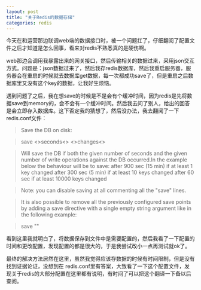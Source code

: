 ```yaml
---
layout: post
title: "关于Redis的数据存储"
categories: redis
---
```



今天在和运营那边联调web端的数据接口时，被一个问题扛了，仔细翻阅了配置文件之后才知道是怎么回事，看来对redis不熟悉真的是硬伤啊。

web那边会调用我暴露出来的网关接口，然后传输相关的数据过来，采用json交互方式。问题是：json数据过来了，然后我存redis数据库，然后我重启服务器，服务器会在重启的时候就去数据库get数据，每一次都成功save了，但是重启之后数据库里又没有这个key的数据，让我好生烦恼。

遇到问题了之后，我在想save的时候是不是会有个缓冲时间，因为redis是先将数据save到memory的，会不会有一个缓冲时间。然后我去问了别人，给出的回答是会立即存入数据库。这下否定我的猜想了，然后没办法，我去翻阅了一下redis.conf文件：

> Save the DB on disk:

> save <>seconds<> <>changes<>

> Will save the DB if both the given number of seconds and the given number of write operations against the DB occurred.In the example below the behaviour will be to save:
after 900 sec (15 min) if at least 1 key changed
after 300 sec (5 min) if at least 10 keys changed
after 60 sec if at least 10000 keys changed

> Note: you can disable saving at all commenting all the "save" lines.

> It is also possible to remove all the previously configured save
points by adding a save directive with a single empty string argument
like in the following example:

> save ""

看到这里我就明白了，将数据保存到文件中是需要配置的，然后我看了一下配置的时间和更改配置，发现配置的都是很大的，于是我尝试改小一点再测试就ok了。

最终的解决方法居然在这里，虽然我觉得应该存数据的时候有时间限制，但是没有找到证据论证，没想到在 redis.conf里有答案，大致看了一下这个配置文件，发现关于redis的大部分配置在这里都有说明，有时间了可以把这个翻译一下备以后查阅。